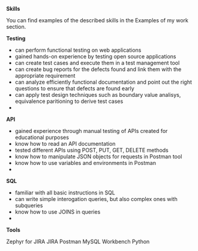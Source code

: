 **Skills**

You can find examples of the described skills in the Examples of my work section.

**Testing**

- can perform functional testing on web applications
- gained hands-on experience by testing open source applications
- can create test cases and execute them in a test management tool
- can create bug reports for the defects found and link them with the appropriate requirement
- can analyze efficiently functional documentation and point out the right questions to ensure that defects are found early
- can apply test design techniques such as boundary value analisys, equivalence paritioning to derive test cases
- 
**API**

- gained experience through manual testing of APIs created for educational purposes
- know how to read an API documentation
- tested different APIs using POST, PUT, GET, DELETE methods
- know how to manipulate JSON objects for requests in Postman tool
- know how to use variables and environments in Postman
- 
**SQL**

- familiar with all basic instructions in SQL
- can write simple interogation queries, but also complex ones with subqueries
- know how to use JOINS in queries
- 
**Tools**

Zephyr for JIRA
JIRA
Postman
MySQL Workbench
Python
